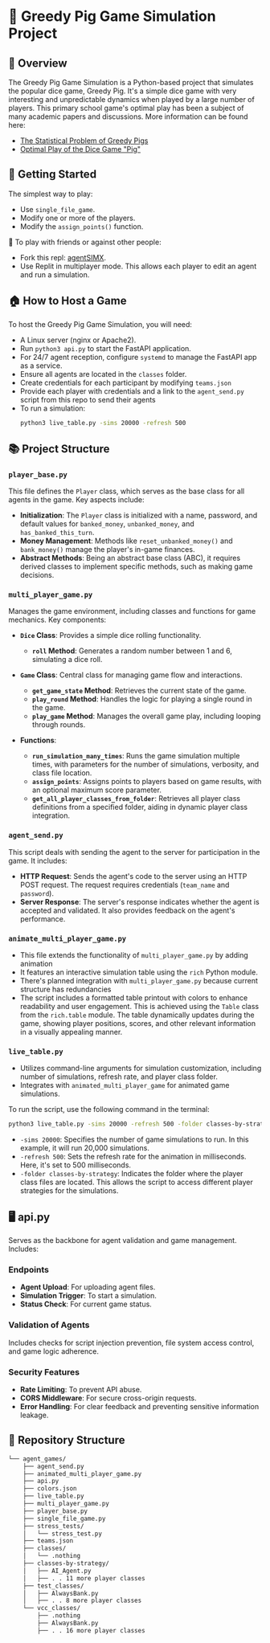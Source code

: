 # 🐷 Greedy Pig Game Simulation Project

## 🌟 Overview
The Greedy Pig Game Simulation is a Python-based project that simulates the popular dice game, Greedy Pig. It's a simple dice game with very interesting and unpredictable dynamics when played by a large number of players. This primary school game's optimal play has been a subject of many academic papers and discussions. More information can be found here:

- [The Statistical Problem of Greedy Pigs](https://www.smh.com.au/education/the-statistical-problem-of-greedy-pigs-20140728-3cpk8.html)
- [Optimal Play of the Dice Game "Pig"](https://cupola.gettysburg.edu/cgi/viewcontent.cgi?article=1003&context=csfac)

## 🚀 Getting Started
The simplest way to play:
- Use `single_file_game`.
- Modify one or more of the players.
- Modify the `assign_points()` function.

👥 To play with friends or against other people:
- Fork this repl: [agentSIMX](https://replit.com/@SanjinDedic/agentSIMX).
- Use Replit in multiplayer mode. This allows each player to edit an agent and run a simulation.

## 🏠 How to Host a Game
To host the Greedy Pig Game Simulation, you will need:
- A Linux server (nginx or Apache2).
- Run `python3 api.py` to start the FastAPI application.
- For 24/7 agent reception, configure `systemd` to manage the FastAPI app as a service.
- Ensure all agents are located in the `classes` folder.
- Create credentials for each participant by modifying `teams.json`
- Provide each player with credentials and a link to the `agent_send.py` script from this repo to send their agents
- To run a simulation:
  ```bash
  python3 live_table.py -sims 20000 -refresh 500
  ```

## 📚 Project Structure

### `player_base.py`

This file defines the `Player` class, which serves as the base class for all agents in the game. Key aspects include:

- **Initialization**: The `Player` class is initialized with a name, password, and default values for `banked_money`, `unbanked_money`, and `has_banked_this_turn`. 
- **Money Management**: Methods like `reset_unbanked_money()` and `bank_money()` manage the player's in-game finances.
- **Abstract Methods**: Being an abstract base class (ABC), it requires derived classes to implement specific methods, such as making game decisions.

### `multi_player_game.py`

Manages the game environment, including classes and functions for game mechanics. Key components:

- **`Dice` Class**: Provides a simple dice rolling functionality.
  - **`roll` Method**: Generates a random number between 1 and 6, simulating a dice roll.

- **`Game` Class**: Central class for managing game flow and interactions.
  - **`get_game_state` Method**: Retrieves the current state of the game. 
  - **`play_round` Method**: Handles the logic for playing a single round in the game. 
  - **`play_game` Method**: Manages the overall game play, including looping through rounds. 

- **Functions**:
  - **`run_simulation_many_times`**: Runs the game simulation multiple times, with parameters for the number of simulations, verbosity, and class file location.
  - **`assign_points`**: Assigns points to players based on game results, with an optional maximum score parameter.
  - **`get_all_player_classes_from_folder`**: Retrieves all player class definitions from a specified folder, aiding in dynamic player class integration.

### `agent_send.py`

This script deals with sending the agent to the server for participation in the game. It includes:

- **HTTP Request**: Sends the agent's code to the server using an HTTP POST request. The request requires credentials (`team_name` and `password`).
- **Server Response**: The server's response indicates whether the agent is accepted and validated. It also provides feedback on the agent's performance.

### `animate_multi_player_game.py`

- This file extends the functionality of `multi_player_game.py` by adding animation
- It features an interactive simulation table using the `rich` Python module.
- There's planned integration with `multi_player_game.py` because current structure has redundancies
- The script includes a formatted table printout with colors to enhance readability and user engagement. This is achieved using the `Table` class from the `rich.table` module. The table dynamically updates during the game, showing player positions, scores, and other relevant information in a visually appealing manner.

### `live_table.py`

- Utilizes command-line arguments for simulation customization, including number of simulations, refresh rate, and player class folder.
- Integrates with `animated_multi_player_game` for animated game simulations.

To run the script, use the following command in the terminal:

```bash
python3 live_table.py -sims 20000 -refresh 500 -folder classes-by-strategy
```

- `-sims 20000`: Specifies the number of game simulations to run. In this example, it will run 20,000 simulations.
- `-refresh 500`: Sets the refresh rate for the animation in milliseconds. Here, it's set to 500 milliseconds.
- `-folder classes-by-strategy`: Indicates the folder where the player class files are located. This allows the script to access different player strategies for the simulations.


## 🖥️ api.py
Serves as the backbone for agent validation and game management. Includes:

### Endpoints
- **Agent Upload**: For uploading agent files.
- **Simulation Trigger**: To start a simulation.
- **Status Check**: For current game status.

### Validation of Agents
Includes checks for script injection prevention, file system access control, and game logic adherence.

### Security Features
- **Rate Limiting**: To prevent API abuse.
- **CORS Middleware**: For secure cross-origin requests.
- **Error Handling**: For clear feedback and preventing sensitive information leakage.

## 📁 Repository Structure

```sh
└── agent_games/
    ├── agent_send.py
    ├── animated_multi_player_game.py
    ├── api.py
    ├── colors.json
    ├── live_table.py
    ├── multi_player_game.py
    ├── player_base.py
    ├── single_file_game.py
    ├── stress_tests/
    │   └── stress_test.py
    ├── teams.json
    ├── classes/
    │   └── .nothing
    ├── classes-by-strategy/
    │   ├── AI_Agent.py
    │   ├── . . 11 more player classes
    ├── test_classes/
    │   ├── AlwaysBank.py
    │   ├── . . 8 more player classes
    └── vcc_classes/
        ├── .nothing
        ├── AlwaysBank.py
        ├── . . 16 more player classes
```
